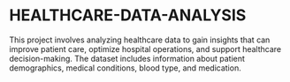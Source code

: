 # HEALTHCARE-DATA-ANALYSIS
This project involves analyzing healthcare data to gain insights that can improve patient care, optimize hospital operations, and support healthcare decision-making. The dataset includes information about patient demographics, medical conditions, blood type, and medication.
